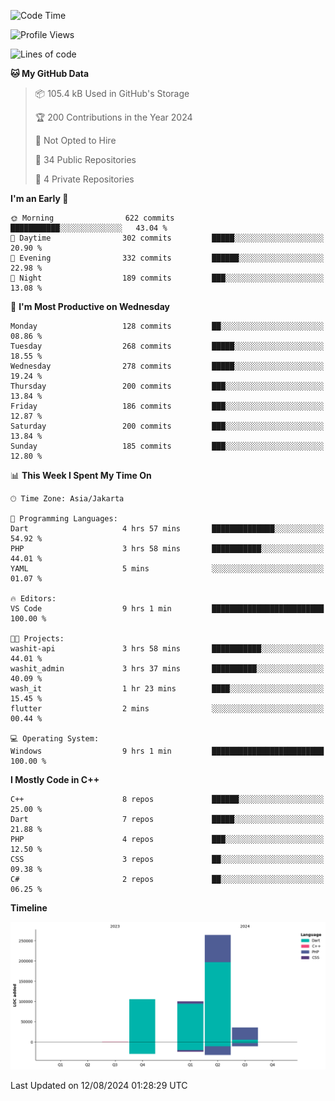 <!--START_SECTION:waka-->
![Code Time](http://img.shields.io/badge/Code%20Time-159%20hrs%2050%20mins-blue)

![Profile Views](http://img.shields.io/badge/Profile%20Views-0-blue)

![Lines of code](https://img.shields.io/badge/From%20Hello%20World%20I%27ve%20Written-505.8%20thousand%20lines%20of%20code-blue)

**🐱 My GitHub Data** 

> 📦 105.4 kB Used in GitHub's Storage 
 > 
> 🏆 200 Contributions in the Year 2024
 > 
> 🚫 Not Opted to Hire
 > 
> 📜 34 Public Repositories 
 > 
> 🔑 4 Private Repositories 
 > 
**I'm an Early 🐤** 

```text
🌞 Morning                622 commits         ███████████░░░░░░░░░░░░░░   43.04 % 
🌆 Daytime                302 commits         █████░░░░░░░░░░░░░░░░░░░░   20.90 % 
🌃 Evening                332 commits         ██████░░░░░░░░░░░░░░░░░░░   22.98 % 
🌙 Night                  189 commits         ███░░░░░░░░░░░░░░░░░░░░░░   13.08 % 
```
📅 **I'm Most Productive on Wednesday** 

```text
Monday                   128 commits         ██░░░░░░░░░░░░░░░░░░░░░░░   08.86 % 
Tuesday                  268 commits         █████░░░░░░░░░░░░░░░░░░░░   18.55 % 
Wednesday                278 commits         █████░░░░░░░░░░░░░░░░░░░░   19.24 % 
Thursday                 200 commits         ███░░░░░░░░░░░░░░░░░░░░░░   13.84 % 
Friday                   186 commits         ███░░░░░░░░░░░░░░░░░░░░░░   12.87 % 
Saturday                 200 commits         ███░░░░░░░░░░░░░░░░░░░░░░   13.84 % 
Sunday                   185 commits         ███░░░░░░░░░░░░░░░░░░░░░░   12.80 % 
```


📊 **This Week I Spent My Time On** 

```text
🕑︎ Time Zone: Asia/Jakarta

💬 Programming Languages: 
Dart                     4 hrs 57 mins       ██████████████░░░░░░░░░░░   54.92 % 
PHP                      3 hrs 58 mins       ███████████░░░░░░░░░░░░░░   44.01 % 
YAML                     5 mins              ░░░░░░░░░░░░░░░░░░░░░░░░░   01.07 % 

🔥 Editors: 
VS Code                  9 hrs 1 min         █████████████████████████   100.00 % 

🐱‍💻 Projects: 
washit-api               3 hrs 58 mins       ███████████░░░░░░░░░░░░░░   44.01 % 
washit_admin             3 hrs 37 mins       ██████████░░░░░░░░░░░░░░░   40.09 % 
wash_it                  1 hr 23 mins        ████░░░░░░░░░░░░░░░░░░░░░   15.45 % 
flutter                  2 mins              ░░░░░░░░░░░░░░░░░░░░░░░░░   00.44 % 

💻 Operating System: 
Windows                  9 hrs 1 min         █████████████████████████   100.00 % 
```

**I Mostly Code in C++** 

```text
C++                      8 repos             ██████░░░░░░░░░░░░░░░░░░░   25.00 % 
Dart                     7 repos             █████░░░░░░░░░░░░░░░░░░░░   21.88 % 
PHP                      4 repos             ███░░░░░░░░░░░░░░░░░░░░░░   12.50 % 
CSS                      3 repos             ██░░░░░░░░░░░░░░░░░░░░░░░   09.38 % 
C#                       2 repos             ██░░░░░░░░░░░░░░░░░░░░░░░   06.25 % 
```



**Timeline**

![Lines of Code chart](https://raw.githubusercontent.com/PradiptaAhmad/PradiptaAhmad/main/assets/bar_graph.png)


 Last Updated on 12/08/2024 01:28:29 UTC
<!--END_SECTION:waka-->

